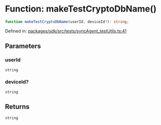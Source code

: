 # Function: makeTestCryptoDbName()

```ts
function makeTestCryptoDbName(userId, deviceId?): string;
```

Defined in: [packages/sdk/src/tests/syncAgent\_testUtils.ts:41](https://github.com/towns-protocol/towns/blob/0db1fd0ac7258e8db8cedfb6183e8eade8284fa1/packages/sdk/src/tests/syncAgent_testUtils.ts#L41)

## Parameters

### userId

`string`

### deviceId?

`string`

## Returns

`string`
